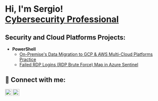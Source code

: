 <h1>Hi, I'm Sergio! <br/><a href="https://github.com/sva12000/sergiovera"></a> <a href="https://www.linkedin.com/in/sergio-vera-5a363735//">Cybersecurity Professional</a> </h1>


<h2> Security and Cloud Platforms Projects:</h2>

- <b>PowerShell</b>
  - [On-Premise's Data Migration to GCP & AWS Multi-Cloud Platforms Practice](https://github.com/sergiovera/On-PremiseMigration-to-MultiCloud)
  - [Failed RDP Logins (RDP Brute Force) Map in Azure Sentinel](https://github.com/sergiovera/Sentinel-Lab)
 


<h2> 🤳 Connect with me:</h2>

<!-----[<img align="left" alt=" | YouTube" width="22px" src="https://cdn.jsdelivr.net/npm/simple-icons@v3/icons/youtube.svg" />][youtube] --->
[<img align="left" alt="sergiovera | Twitter" width="22px" src="https://cdn.jsdelivr.net/npm/simple-icons@v3/icons/twitter.svg" />][twitter]
[<img align="left" alt="SergioVera  | LinkedIn" width="22px" src="https://cdn.jsdelivr.net/npm/simple-icons@v3/icons/linkedin.svg" />][linkedin]
<!-----[<img align="left" alt= | Instagram" width="22px" src="https://cdn.jsdelivr.net/npm/simple-icons@v3/icons/instagram.svg" />][instagram] --->

[twitter]: https://twitter.com/sva12000
[linkedin]: https://linkedin.com/in/sergio-vera-5a363735/
<!-----[instagram]: https://www.instagram.com// --->

<!-----
**sva12000/sergiovera** is a ✨ _special_ ✨ repository because its `README.md` (this file) appears on your GitHub profile. --->
